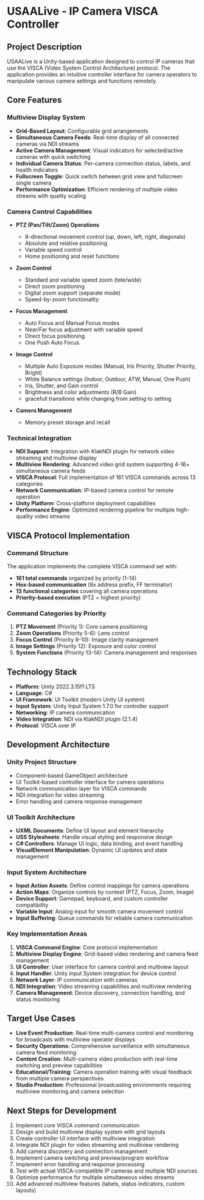 # USAALive - IP Camera VISCA Controller

## Project Description
USAALive is a Unity-based application designed to control IP cameras that use the VISCA (Video System Control Architecture) protocol. The application provides an intuitive controller interface for camera operators to manipulate various camera settings and functions remotely.

## Core Features

### Multiview Display System
- **Grid-Based Layout**: Configurable grid arrangements
- **Simultaneous Camera Feeds**: Real-time display of all connected cameras via NDI streams
- **Active Camera Management**: Visual indicators for selected/active cameras with quick switching
- **Individual Camera Status**: Per-camera connection status, labels, and health indicators
- **Fullscreen Toggle**: Quick switch between grid view and fullscreen single camera
- **Performance Optimization**: Efficient rendering of multiple video streams with quality scaling

### Camera Control Capabilities
- **PTZ (Pan/Tilt/Zoom) Operations**
  - 8-directional movement control (up, down, left, right, diagonals)
  - Absolute and relative positioning
  - Variable speed control
  - Home positioning and reset functions

- **Zoom Control**
  - Standard and variable speed zoom (tele/wide)
  - Direct zoom positioning
  - Digital zoom support (separate mode)
  - Speed-by-zoom functionality

- **Focus Management**
  - Auto Focus and Manual Focus modes
  - Near/Far focus adjustment with variable speed
  - Direct focus positioning
  - One Push Auto Focus

- **Image Control**
  - Multiple Auto Exposure modes (Manual, Iris Priority, Shutter Priority, Bright)
  - White Balance settings (Indoor, Outdoor, ATW, Manual, One Push)
  - Iris, Shutter, and Gain control
  - Brightness and color adjustments (R/B Gain)
  - gracefull transitions while changing from setting to setting

- **Camera Management**
  - Memory preset storage and recall

### Technical Integration
- **NDI Support**: Integration with KlakNDI plugin for network video streaming and multiview display
- **Multiview Rendering**: Advanced video grid system supporting 4-16+ simultaneous camera feeds
- **VISCA Protocol**: Full implementation of 161 VISCA commands across 13 categories
- **Network Communication**: IP-based camera control for remote operation
- **Unity Platform**: Cross-platform deployment capabilities
- **Performance Engine**: Optimized rendering pipeline for multiple high-quality video streams

## VISCA Protocol Implementation

### Command Structure
The application implements the complete VISCA command set with:
- **161 total commands** organized by priority (1-14)
- **Hex-based communication** (8x address prefix, FF terminator)
- **13 functional categories** covering all camera operations
- **Priority-based execution** (PTZ = highest priority)

### Command Categories by Priority
1. **PTZ Movement** (Priority 1): Core camera positioning
2. **Zoom Operations** (Priority 5-6): Lens control
3. **Focus Control** (Priority 8-10): Image clarity management
4. **Image Settings** (Priority 12): Exposure and color control
5. **System Functions** (Priority 13-14): Camera management and responses

## Technology Stack
- **Platform**: Unity 2022.3.15f1 LTS
- **Language**: C#
- **UI Framework**: UI Toolkit (modern Unity UI system)
- **Input System**: Unity Input System 1.7.0 for controller support
- **Networking**: IP camera communication
- **Video Integration**: NDI via KlakNDI plugin (2.1.4)
- **Protocol**: VISCA over IP

## Development Architecture

### Unity Project Structure
- Component-based GameObject architecture
- UI Toolkit-based controller interface for camera operations
- Network communication layer for VISCA commands
- NDI integration for video streaming
- Error handling and camera response management

### UI Toolkit Architecture
- **UXML Documents**: Define UI layout and element hierarchy
- **USS Stylesheets**: Handle visual styling and responsive design
- **C# Controllers**: Manage UI logic, data binding, and event handling
- **VisualElement Manipulation**: Dynamic UI updates and state management

### Input System Architecture
- **Input Action Assets**: Define control mappings for camera operations
- **Action Maps**: Organize controls by context (PTZ, Focus, Zoom, Image)
- **Device Support**: Gamepad, keyboard, and custom controller compatibility
- **Variable Input**: Analog input for smooth camera movement control
- **Input Buffering**: Queue commands for reliable camera communication

### Key Implementation Areas
1. **VISCA Command Engine**: Core protocol implementation
2. **Multiview Display Engine**: Grid-based video rendering and camera feed management
3. **UI Controller**: User interface for camera control and multiview layout
4. **Input Handler**: Unity Input System integration for device control
5. **Network Layer**: IP communication with cameras
6. **NDI Integration**: Video streaming capabilities and multiview rendering
7. **Camera Management**: Device discovery, connection handling, and status monitoring

## Target Use Cases
- **Live Event Production**: Real-time multi-camera control and monitoring for broadcasts with multiview operator displays
- **Security Operations**: Comprehensive surveillance with simultaneous camera feed monitoring
- **Content Creation**: Multi-camera video production with real-time switching and preview capabilities
- **Educational/Training**: Camera operation training with visual feedback from multiple camera perspectives
- **Studio Production**: Professional broadcasting environments requiring multiview monitoring and camera selection

## Next Steps for Development
1. Implement core VISCA command communication
2. Design and build multiview display system with grid layouts
3. Create controller UI interface with multiview integration
4. Integrate NDI plugin for video streaming and multiview rendering
5. Add camera discovery and connection management
6. Implement camera switching and preview/program workflow
7. Implement error handling and response processing
8. Test with actual VISCA-compatible IP cameras and multiple NDI sources
9. Optimize performance for multiple simultaneous video streams
10. Add advanced multiview features (labels, status indicators, custom layouts)